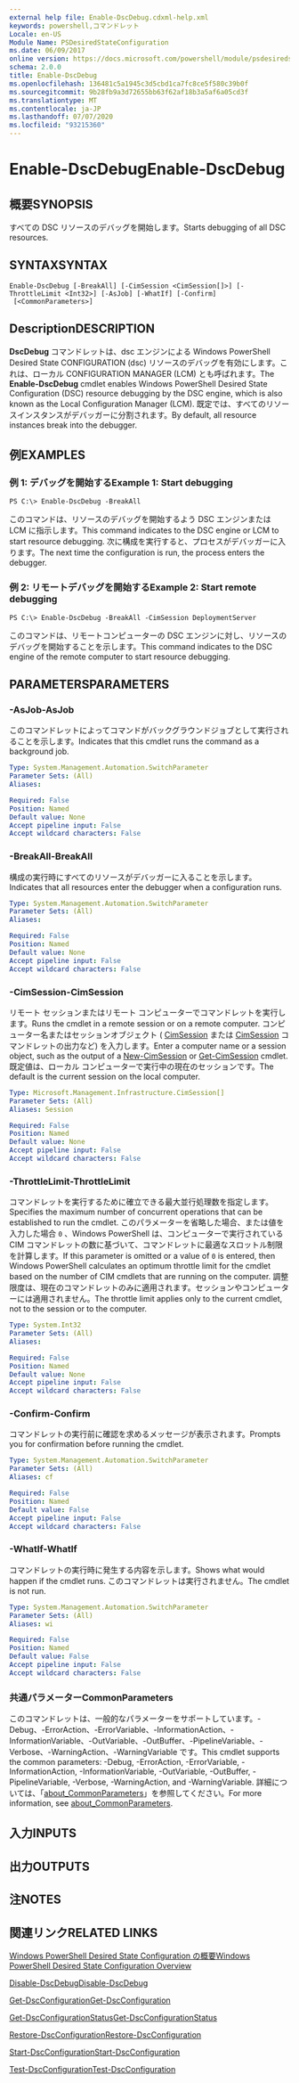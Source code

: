 ```yaml
---
external help file: Enable-DscDebug.cdxml-help.xml
keywords: powershell,コマンドレット
Locale: en-US
Module Name: PSDesiredStateConfiguration
ms.date: 06/09/2017
online version: https://docs.microsoft.com/powershell/module/psdesiredstateconfiguration/enable-dscdebug?view=powershell-5.1&WT.mc_id=ps-gethelp
schema: 2.0.0
title: Enable-DscDebug
ms.openlocfilehash: 136481c5a1945c3d5cbd1ca7fc8ce5f580c39b0f
ms.sourcegitcommit: 9b28fb9a3d72655bb63f62af18b3a5af6a05cd3f
ms.translationtype: MT
ms.contentlocale: ja-JP
ms.lasthandoff: 07/07/2020
ms.locfileid: "93215360"
---
```

# <span data-ttu-id="884ec-103">Enable-DscDebug</span><span class="sxs-lookup"><span data-stu-id="884ec-103">Enable-DscDebug</span></span>

## <span data-ttu-id="884ec-104">概要</span><span class="sxs-lookup"><span data-stu-id="884ec-104">SYNOPSIS</span></span>
<span data-ttu-id="884ec-105">すべての DSC リソースのデバッグを開始します。</span><span class="sxs-lookup"><span data-stu-id="884ec-105">Starts debugging of all DSC resources.</span></span>

## <span data-ttu-id="884ec-106">SYNTAX</span><span class="sxs-lookup"><span data-stu-id="884ec-106">SYNTAX</span></span>

```
Enable-DscDebug [-BreakAll] [-CimSession <CimSession[]>] [-ThrottleLimit <Int32>] [-AsJob] [-WhatIf] [-Confirm]
 [<CommonParameters>]
```

## <span data-ttu-id="884ec-107">Description</span><span class="sxs-lookup"><span data-stu-id="884ec-107">DESCRIPTION</span></span>
<span data-ttu-id="884ec-108">**DscDebug** コマンドレットは、dsc エンジンによる Windows PowerShell Desired State CONFIGURATION (dsc) リソースのデバッグを有効にします。これは、ローカル CONFIGURATION MANAGER (LCM) とも呼ばれます。</span><span class="sxs-lookup"><span data-stu-id="884ec-108">The **Enable-DscDebug** cmdlet enables Windows PowerShell Desired State Configuration (DSC) resource debugging by the DSC engine, which is also known as the Local Configuration Manager (LCM).</span></span>
<span data-ttu-id="884ec-109">既定では、すべてのリソースインスタンスがデバッガーに分割されます。</span><span class="sxs-lookup"><span data-stu-id="884ec-109">By default, all resource instances break into the debugger.</span></span>

## <span data-ttu-id="884ec-110">例</span><span class="sxs-lookup"><span data-stu-id="884ec-110">EXAMPLES</span></span>

### <span data-ttu-id="884ec-111">例 1: デバッグを開始する</span><span class="sxs-lookup"><span data-stu-id="884ec-111">Example 1: Start debugging</span></span>

```
PS C:\> Enable-DscDebug -BreakAll
```

<span data-ttu-id="884ec-112">このコマンドは、リソースのデバッグを開始するよう DSC エンジンまたは LCM に指示します。</span><span class="sxs-lookup"><span data-stu-id="884ec-112">This command indicates to the DSC engine or LCM to start resource debugging.</span></span>
<span data-ttu-id="884ec-113">次に構成を実行すると、プロセスがデバッガーに入ります。</span><span class="sxs-lookup"><span data-stu-id="884ec-113">The next time the configuration is run, the process enters the debugger.</span></span>

### <span data-ttu-id="884ec-114">例 2: リモートデバッグを開始する</span><span class="sxs-lookup"><span data-stu-id="884ec-114">Example 2: Start remote debugging</span></span>

```
PS C:\> Enable-DscDebug -BreakAll -CimSession DeploymentServer
```

<span data-ttu-id="884ec-115">このコマンドは、リモートコンピューターの DSC エンジンに対し、リソースのデバッグを開始することを示します。</span><span class="sxs-lookup"><span data-stu-id="884ec-115">This command indicates to the DSC engine of the remote computer to start resource debugging.</span></span>

## <span data-ttu-id="884ec-116">PARAMETERS</span><span class="sxs-lookup"><span data-stu-id="884ec-116">PARAMETERS</span></span>

### <span data-ttu-id="884ec-117">-AsJob</span><span class="sxs-lookup"><span data-stu-id="884ec-117">-AsJob</span></span>
<span data-ttu-id="884ec-118">このコマンドレットによってコマンドがバックグラウンドジョブとして実行されることを示します。</span><span class="sxs-lookup"><span data-stu-id="884ec-118">Indicates that this cmdlet runs the command as a background job.</span></span>

```yaml
Type: System.Management.Automation.SwitchParameter
Parameter Sets: (All)
Aliases:

Required: False
Position: Named
Default value: None
Accept pipeline input: False
Accept wildcard characters: False
```

### <span data-ttu-id="884ec-119">-BreakAll</span><span class="sxs-lookup"><span data-stu-id="884ec-119">-BreakAll</span></span>
<span data-ttu-id="884ec-120">構成の実行時にすべてのリソースがデバッガーに入ることを示します。</span><span class="sxs-lookup"><span data-stu-id="884ec-120">Indicates that all resources enter the debugger when a configuration runs.</span></span>

```yaml
Type: System.Management.Automation.SwitchParameter
Parameter Sets: (All)
Aliases:

Required: False
Position: Named
Default value: None
Accept pipeline input: False
Accept wildcard characters: False
```

### <span data-ttu-id="884ec-121">-CimSession</span><span class="sxs-lookup"><span data-stu-id="884ec-121">-CimSession</span></span>
<span data-ttu-id="884ec-122">リモート セッションまたはリモート コンピューターでコマンドレットを実行します。</span><span class="sxs-lookup"><span data-stu-id="884ec-122">Runs the cmdlet in a remote session or on a remote computer.</span></span>
<span data-ttu-id="884ec-123">コンピューター名またはセッションオブジェクト ( [CimSession](/powershell/module/cimcmdlets/new-cimsession) または [CimSession](/powershell/module/cimcmdlets/get-cimsession) コマンドレットの出力など) を入力します。</span><span class="sxs-lookup"><span data-stu-id="884ec-123">Enter a computer name or a session object, such as the output of a [New-CimSession](/powershell/module/cimcmdlets/new-cimsession) or [Get-CimSession](/powershell/module/cimcmdlets/get-cimsession) cmdlet.</span></span>
<span data-ttu-id="884ec-124">既定値は、ローカル コンピューターで実行中の現在のセッションです。</span><span class="sxs-lookup"><span data-stu-id="884ec-124">The default is the current session on the local computer.</span></span>

```yaml
Type: Microsoft.Management.Infrastructure.CimSession[]
Parameter Sets: (All)
Aliases: Session

Required: False
Position: Named
Default value: None
Accept pipeline input: False
Accept wildcard characters: False
```

### <span data-ttu-id="884ec-125">-ThrottleLimit</span><span class="sxs-lookup"><span data-stu-id="884ec-125">-ThrottleLimit</span></span>
<span data-ttu-id="884ec-126">コマンドレットを実行するために確立できる最大並行処理数を指定します。</span><span class="sxs-lookup"><span data-stu-id="884ec-126">Specifies the maximum number of concurrent operations that can be established to run the cmdlet.</span></span>
<span data-ttu-id="884ec-127">このパラメーターを省略した場合、または値を入力した場合 `0` 、Windows PowerShell は、コンピューターで実行されている CIM コマンドレットの数に基づいて、コマンドレットに最適なスロットル制限を計算します。</span><span class="sxs-lookup"><span data-stu-id="884ec-127">If this parameter is omitted or a value of `0` is entered, then Windows PowerShell calculates an optimum throttle limit for the cmdlet based on the number of CIM cmdlets that are running on the computer.</span></span>
<span data-ttu-id="884ec-128">調整限度は、現在のコマンドレットのみに適用されます。セッションやコンピューターには適用されません。</span><span class="sxs-lookup"><span data-stu-id="884ec-128">The throttle limit applies only to the current cmdlet, not to the session or to the computer.</span></span>

```yaml
Type: System.Int32
Parameter Sets: (All)
Aliases:

Required: False
Position: Named
Default value: None
Accept pipeline input: False
Accept wildcard characters: False
```

### <span data-ttu-id="884ec-129">-Confirm</span><span class="sxs-lookup"><span data-stu-id="884ec-129">-Confirm</span></span>
<span data-ttu-id="884ec-130">コマンドレットの実行前に確認を求めるメッセージが表示されます。</span><span class="sxs-lookup"><span data-stu-id="884ec-130">Prompts you for confirmation before running the cmdlet.</span></span>

```yaml
Type: System.Management.Automation.SwitchParameter
Parameter Sets: (All)
Aliases: cf

Required: False
Position: Named
Default value: False
Accept pipeline input: False
Accept wildcard characters: False
```

### <span data-ttu-id="884ec-131">-WhatIf</span><span class="sxs-lookup"><span data-stu-id="884ec-131">-WhatIf</span></span>
<span data-ttu-id="884ec-132">コマンドレットの実行時に発生する内容を示します。</span><span class="sxs-lookup"><span data-stu-id="884ec-132">Shows what would happen if the cmdlet runs.</span></span>
<span data-ttu-id="884ec-133">このコマンドレットは実行されません。</span><span class="sxs-lookup"><span data-stu-id="884ec-133">The cmdlet is not run.</span></span>

```yaml
Type: System.Management.Automation.SwitchParameter
Parameter Sets: (All)
Aliases: wi

Required: False
Position: Named
Default value: False
Accept pipeline input: False
Accept wildcard characters: False
```

### <span data-ttu-id="884ec-134">共通パラメーター</span><span class="sxs-lookup"><span data-stu-id="884ec-134">CommonParameters</span></span>
<span data-ttu-id="884ec-135">このコマンドレットは、一般的なパラメーターをサポートしています。-Debug、-ErrorAction、-ErrorVariable、-InformationAction、-InformationVariable、-OutVariable、-OutBuffer、-PipelineVariable、-Verbose、-WarningAction、-WarningVariable です。</span><span class="sxs-lookup"><span data-stu-id="884ec-135">This cmdlet supports the common parameters: -Debug, -ErrorAction, -ErrorVariable, -InformationAction, -InformationVariable, -OutVariable, -OutBuffer, -PipelineVariable, -Verbose, -WarningAction, and -WarningVariable.</span></span> <span data-ttu-id="884ec-136">詳細については、「[about_CommonParameters](https://go.microsoft.com/fwlink/?LinkID=113216)」を参照してください。</span><span class="sxs-lookup"><span data-stu-id="884ec-136">For more information, see [about_CommonParameters](https://go.microsoft.com/fwlink/?LinkID=113216).</span></span>

## <span data-ttu-id="884ec-137">入力</span><span class="sxs-lookup"><span data-stu-id="884ec-137">INPUTS</span></span>

## <span data-ttu-id="884ec-138">出力</span><span class="sxs-lookup"><span data-stu-id="884ec-138">OUTPUTS</span></span>

## <span data-ttu-id="884ec-139">注</span><span class="sxs-lookup"><span data-stu-id="884ec-139">NOTES</span></span>

## <span data-ttu-id="884ec-140">関連リンク</span><span class="sxs-lookup"><span data-stu-id="884ec-140">RELATED LINKS</span></span>

[<span data-ttu-id="884ec-141">Windows PowerShell Desired State Configuration の概要</span><span class="sxs-lookup"><span data-stu-id="884ec-141">Windows PowerShell Desired State Configuration Overview</span></span>](/powershell/scripting/dsc/overview/dscforengineers)

[<span data-ttu-id="884ec-142">Disable-DscDebug</span><span class="sxs-lookup"><span data-stu-id="884ec-142">Disable-DscDebug</span></span>](Disable-DscDebug.md)

[<span data-ttu-id="884ec-143">Get-DscConfiguration</span><span class="sxs-lookup"><span data-stu-id="884ec-143">Get-DscConfiguration</span></span>](Get-DscConfiguration.md)

[<span data-ttu-id="884ec-144">Get-DscConfigurationStatus</span><span class="sxs-lookup"><span data-stu-id="884ec-144">Get-DscConfigurationStatus</span></span>](Get-DscConfigurationStatus.md)

[<span data-ttu-id="884ec-145">Restore-DscConfiguration</span><span class="sxs-lookup"><span data-stu-id="884ec-145">Restore-DscConfiguration</span></span>](Restore-DscConfiguration.md)

[<span data-ttu-id="884ec-146">Start-DscConfiguration</span><span class="sxs-lookup"><span data-stu-id="884ec-146">Start-DscConfiguration</span></span>](Start-DscConfiguration.md)

[<span data-ttu-id="884ec-147">Test-DscConfiguration</span><span class="sxs-lookup"><span data-stu-id="884ec-147">Test-DscConfiguration</span></span>](Test-DscConfiguration.md)

